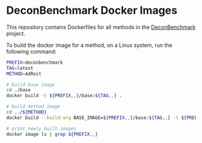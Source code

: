 # DeconBenchmark Docker Images

This repository contains Dockerfiles for all methods in the [DeconBenchmark](https://github.com/tinnlab/DeconBenchmark) project.

To build the docker image for a method, on a Linux system, run the following command:

```bash
PREFIX=deconbenchmark
TAG=latest
METHOD=AdRoit

# build base image
cd ./base
docker build -t ${PREFIX,,}/base:${TAG,,} .

# build method image
cd ../${METHOD}
docker build --build-arg BASE_IMAGE=${PREFIX,,}/base:${TAG,,} -t ${PREFIX,,}/${METHOD,,}:latest .

# print newly built images
docker image ls | grep ${PREFIX,,} 
```
